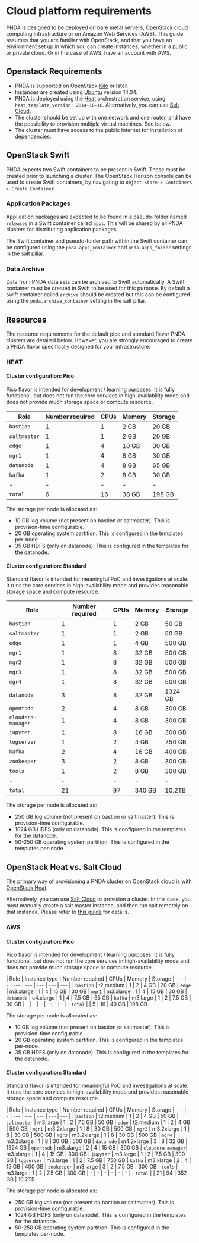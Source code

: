 # Cloud platform requirements

PNDA is designed to be deployed on bare metal servers, [OpenStack](https://www.openstack.org/) cloud computing infrastructure or on Amazon Web Services (AWS). This guide assumes that you are familiar with OpenStack, and that you have an environment set up in which you can create instances, whether in a public or private cloud. Or in the case of AWS, have an account with AWS.

## Openstack Requirements

- PNDA is supported on OpenStack [Kilo](http://releases.openstack.org) or later.
- Instances are created using [Ubuntu](http://www.ubuntu.com) version 14.04.
- PNDA is deployed using the [Heat](../repos/pnda-heat-templates/README.md) orchestration service, using `heat_template_version: 2014-10-16`. Alternatively, you can use [Salt Cloud](saltstack.md).
- The cluster should be set up with one network and one router, and have the possibility to provision multiple virtual machines. See below.
- The cluster must have access to the public Internet for installation of dependencies.

## OpenStack Swift

PNDA expects two Swift containers to be present in Swift. These must be created prior to launching a cluster. The OpenStack Horizon console can be used to create Swift containers, by navigating to `Object Store > Containers > Create Container`.

### Application Packages

Application packages are expected to be found in a pseudo-folder named `releases` in a Swift container called `apps`. This will be shared by all PNDA clusters for distributing application packages.

The Swift container and pseudo-folder path within the Swift container can be configured using the `pnda.apps_container` and `pnda.apps_folder` settings in the salt pillar.

### Data Archive

Data from PNDA data sets can be archived to Swift automatically. A Swift container must be created in Swift to be used for this purpose. By default a swift container called `archive` should be created but this can be configured using the `pnda.archive_container` setting in the salt pillar.

## Resources
The resource requirements for the default pico and standard flavor PNDA clusters are detailed below. However, you are strongly encouraged to create a PNDA flavor specifically designed for your infrastructure.

### HEAT
#### Cluster configuration: Pico

Pico flavor is intended for development / learning purposes. It is fully functional, but does not run the core services in high-availability mode and does not provide much storage space or compute resource.

| Role | Number required | CPUs | Memory | Storage
| --- | --- | --- | --- | --- |
|  `bastion`   | 1 | 1 |  2 GB | 20 GB
|  `saltmaster`| 1 | 1 |  2 GB | 20 GB
|  `edge`      | 1 | 4 | 10 GB | 30 GB
|  `mgr1`      | 1 | 4 | 8 GB | 30 GB
|  `datanode`  | 1 | 4 | 8 GB | 65 GB
|  `kafka`     | 1 | 2 | 8 GB | 30 GB
| -  |  - | -  |  - | -  |
|  `total`     | 6 | 16 | 38 GB | 198 GB

The storage per node is allocated as:
 - 10 GB log volume (not present on bastion or saltmaster). This is provision-time configurable.
 - 20 GB operating system partition. This is configured in the templates per-node.
 - 35 GB HDFS (only on datanode). This is configured in the templates for the datanode.

#### Cluster configuration: Standard

Standard flavor is intended for meaningful PoC and investigations at scale. It runs the core services in high-availability mode and provides reasonable storage space and compute resource.

| Role | Number required | CPUs | Memory | Storage
| --- | --- | --- | --- | --- |
|  `bastion`   | 1 | 1 |  2 GB |   50 GB
|  `saltmaster`| 1 | 1 |  2 GB |   50 GB
|  `edge`      | 1 | 1 |  4 GB |  500 GB
|  `mgr1`      | 1 | 8 | 32 GB |  500 GB
|  `mgr2`      | 1 | 8 | 32 GB |  500 GB
|  `mgr3`      | 1 | 8 | 32 GB |  500 GB
|  `mgr4`      | 1 | 8 | 32 GB |  500 GB
|  `datanode`  | 3 | 8 | 32 GB | 1324 GB
|  `opentsdb`  | 2 | 4 |  8 GB |  300 GB
|  `cloudera-manager`| 1 | 4 | 8 GB |  300 GB
|  `jupyter`   | 1 | 8 | 16 GB | 300 GB
|  `logserver` | 1 | 2 |  4 GB | 750 GB
|  `kafka`     | 2 | 4 | 16 GB | 400 GB
|  `zookeeper` | 3 | 2 |  8 GB | 300 GB
|  `tools`     | 1 | 2 |  8 GB | 300 GB
| -  |  - | -  |  - | -  |
|  `total`     | 21 | 97 | 340 GB | 10.2TB

The storage per node is allocated as:
 - 250 GB log volume (not present on bastion or saltmaster). This is provision-time configurable.
 - 1024 GB HDFS (only on datanode). This is configured in the templates for the datanode.
 - 50-250 GB operating system partition. This is configured in the templates per-node.

## OpenStack Heat vs. Salt Cloud

The primary way of provisioning a PNDA cluster on OpenStack cloud is with [OpenStack Heat](../repos/pnda-heat-templates/README.md).

Alternatively, you can use [Salt Cloud](saltstack.md) to provision a cluster. In this case, you must manually create a salt master instance, and then run salt remotely on that instance. Please refer to [this guide](saltstack.md) for details.

### AWS

#### Cluster configuration: Pico

Pico flavor is intended for development / learning purposes. It is fully functional, but does not run the core services in high-availability mode and does not provide much storage space or compute resource.

| Role | Instance type | Number required | CPUs | Memory | Storage
| --- | --- | --- | --- | --- | --- | --- |
|  `bastion`   |  t2.medium  | 1 | 2 |  4 GB   | 20 GB
|  `edge`      |  m3.xlarge  | 1 | 4 | 15 GB   | 30 GB
|  `mgr1`      |  m3.xlarge  | 1 | 4 | 15 GB   | 30 GB
|  `datanode`  |  c4.xlarge  | 1 | 4 |  7.5 GB | 65 GB
|  `kafka`     |  m3.large   | 1 | 2 |  7.5 GB | 30 GB
| -  |  - | -  | -  | -  | -  |
|  `total`     |  | 5 | 16 | 49 GB | 198 GB

The storage per node is allocated as:
 - 10 GB log volume (not present on bastion or saltmaster). This is provision-time configurable.
 - 20 GB operating system partition. This is configured in the templates per-node.
 - 35 GB HDFS (only on datanode). This is configured in the templates for the datanode.

#### Cluster configuration: Standard

Standard flavor is intended for meaningful PoC and investigations at scale. It runs the core services in high-availability mode and provides reasonable storage space and compute resource.

| Role | Instance type | Number required | CPUs | Memory | Storage
| --- | --- | --- | --- | --- | --- | --- |
|  `bastion`         |  t2.medium  | 1 | 2 |  4 GB   | 50 GB
|  `saltmaster`      |  m3.large   | 1 | 2 |  7.5 GB | 50 GB
|  `edge`            |  t2.medium  | 1 | 2 |  4 GB   | 500 GB
|  `mgr1`            |  m3.2xlarge | 1 | 8 |  30 GB  | 500 GB
|  `mgr2`            |  m3.2xlarge | 1 | 8 |  30 GB  | 500 GB
|  `mgr3`            |  m3.2xlarge | 1 | 8 |  30 GB  | 500 GB
|  `mgr4`            |  m3.2xlarge | 1 | 8 |  30 GB  | 500 GB
|  `datanode`        |  m4.2xlarge | 3 | 8 |  32 GB  | 1324 GB
|  `opentsdb`        |  m3.xlarge  | 2 | 4 | 15 GB   | 300 GB
|  `cloudera-manager`|  m3.xlarge  | 1 | 4 | 15 GB   | 300 GB
|  `jupyter`         |  m3.large   | 1 | 2 |  7.5 GB | 300 GB
|  `logserver`       |  m3.large   | 1 | 2 |  7.5 GB | 750 GB
|  `kafka`           |  m3.xlarge  | 2 | 4 | 15 GB   | 400 GB
|  `zookeeper`       |  m3.large   | 3 | 2 |  7.5 GB | 300 GB
|  `tools`           |  m3.large   | 1 | 2 |  7.5 GB | 300 GB
| -  |  - | -  |  - | -  | -  |
|  `total`           |   | 21 | 94 |  352 GB | 10.2TB

The storage per node is allocated as:
 - 250 GB log volume (not present on bastion or saltmaster). This is provision-time configurable.
 - 1024 GB HDFS (only on datanode). This is configured in the templates for the datanode.
 - 50-250 GB operating system partition. This is configured in the templates per-node.


